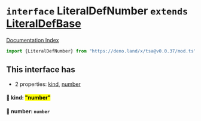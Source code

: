 # `interface` LiteralDefNumber `extends` [LiteralDefBase](../private.interface.LiteralDefBase/README.md)

[Documentation Index](../README.md)

```ts
import {LiteralDefNumber} from "https://deno.land/x/tsa@v0.0.37/mod.ts"
```

## This interface has

- 2 properties:
[kind](#-kind-number),
[number](#-number-number)


#### 📄 kind: <mark>"number"</mark>



#### 📄 number: `number`



